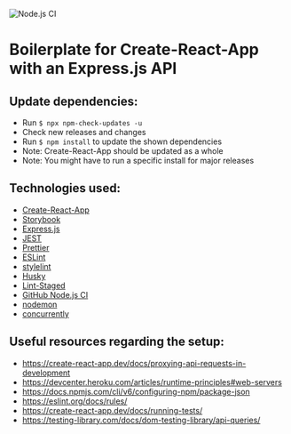 ![Node.js CI](https://github.com/ncbecker/cra-with-server-template/workflows/Node.js%20CI/badge.svg)

# Boilerplate for Create-React-App with an Express.js API

## Update dependencies:

- Run `$ npx npm-check-updates -u`
- Check new releases and changes
- Run `$ npm install` to update the shown dependencies
- Note: Create-React-App should be updated as a whole
- Note: You might have to run a specific install for major releases

## Technologies used:

- [Create-React-App](https://create-react-app.dev/)
- [Storybook](https://storybook.js.org/)
- [Express.js](http://expressjs.com/)
- [JEST](https://jestjs.io/)
- [Prettier](https://prettier.io/)
- [ESLint](https://eslint.org/)
- [stylelint](https://stylelint.io/)
- [Husky](https://github.com/typicode/husky)
- [Lint-Staged](https://github.com/okonet/lint-staged)
- [GitHub Node.js CI](https://docs.github.com/en/free-pro-team@latest/actions/guides/building-and-testing-nodejs)
- [nodemon](https://github.com/remy/nodemon)
- [concurrently](https://github.com/kimmobrunfeldt/concurrently)

## Useful resources regarding the setup:

- https://create-react-app.dev/docs/proxying-api-requests-in-development
- https://devcenter.heroku.com/articles/runtime-principles#web-servers
- https://docs.npmjs.com/cli/v6/configuring-npm/package-json
- https://eslint.org/docs/rules/
- https://create-react-app.dev/docs/running-tests/
- https://testing-library.com/docs/dom-testing-library/api-queries/
